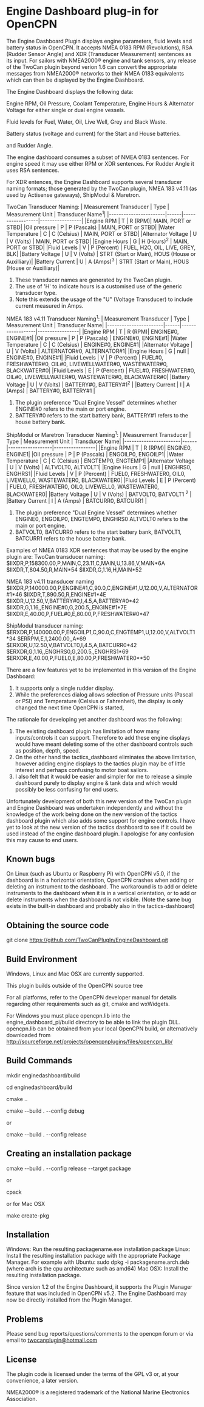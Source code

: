 Engine Dashboard plug-in for OpenCPN
====================================

The Engine Dashboard Plugin displays engine parameters, fluid levels and battery status in OpenCPN. It accepts NMEA 0183 RPM (Revolutions), RSA (Rudder Sensor Angle) and XDR (Transducer Measurement) sentences as its input. For sailors with NMEA2000® engine and tank sensors, any release of the TwoCan plugin beyond verion 1.6 can convert the appropriate messages from NMEA2000® networks to their NMEA 0183 equivalents which can then be displayed by the Engine Dashboard.

The Engine Dashboard displays the following data:

Engine RPM, Oil Pressure, Coolant Temperature, Engine Hours & Alternator Voltage for either single or dual engine vessels.

Fluid levels for Fuel, Water, Oil, Live Well, Grey and Black Waste.

Battery status (voltage and current) for the Start and House batteries.

and Rudder Angle.

The engine dashboard consumes a subset of NMEA 0183 sentences.
For engine speed it may use either RPM or XDR sentences.
For Rudder Angle it uses RSA sentences.

For XDR entences, the Engine Dashboard supports several transducer naming formats;
those generated by the TwoCan plugin, NMEA 183 v4.11 (as used by Actisense gateways), ShipModul & Maretron.

TwoCan Transducer Naming:
| Measurement	Transducer |	Type	|	Measurement Unit |	Transducer Name<sup>1</sup>|
|-----------------------|------|------------------|-----------------|
|Engine RPM | T | R (RPM)| MAIN, PORT or STBD|
|Oil pressure	| P |	P (Pascals)	| MAIN, PORT or STBD|
|Water Temperature	| C |		C (Celsius)		| MAIN, PORT or STBD|
|Alternator Voltage |	U |	V (Volts)	| MAIN, PORT or STBD|
|Engine Hours |	G  | H (Hours)<sup>2</sup>	| MAIN, PORT or STBD|
|Fluid Levels	| V  |	P (Percent)	 |	FUEL, H2O, OIL, LIVE, GREY, BLK|
|Battery Voltage | U  | V (Volts) | STRT (Start or Main), HOUS (House or Auxilliary)|
|Battery Current | U  | A (Amps)<sup>3</sup> | STRT (Start or Main), HOUS (House or Auxilliary)|

1. These transducer names are generated by the TwoCan plugin.
2. The use of 'H' to indicate hours is a customised use of the generic transducer type.
3. Note this extends the usage of the "U" (Voltage Transducer) to include current measured in Amps.

NMEA 183 v4.11 Transducer Naming<sup>1</sup>:
| Measurement	Transducer |	Type	|	Measurement Unit |	Transducer Name|
|-----------------------|------|------------------|-----------------|
|Engine RPM | T | R (RPM)| ENGINE#0, ENGINE#1|
|Oil pressure	| P |	P (Pascals)	| ENGINE#0, ENGINE#1|
|Water Temperature	| C |		C (Celsius)		| ENGINE#0, ENGINE#1|
|Alternator Voltage |	U |	V (Volts)	| ALTERNATOR#0, ALTERNATOR#1|
|Engine Hours |	G  | null | ENGINE#0, ENGINE#1|
|Fluid Levels	| V  |	P (Percent) | FUEL#0, FRESHWATER#0, OIL#0, LIVEWELLWATER#0, WASTEWATER#0, BLACKWATER#0|
|Fluid Levels	| E  |	P (Percent) | FUEL#0, FRESHWATER#0, OIL#0, LIVEWELLWATER#0, WASTEWATER#0, BLACKWATER#0|
|Battery Voltage | U  | V (Volts) | BATTERY#0, BATTERY#1<sup>2</sup> |
|Battery Current | I  | A (Amps) | BATTERY#0, BATTERY#1 |
1. The plugin preference "Dual Engine Vessel" determines whether ENGINE#0 refers to the main or port engine.
2. BATTERY#0 refers to the start battery bank, BATTERY#1 refers to the house battery bank.

ShipModul or Maretron Transducer Naming<sup>1</sup>:
| Measurement	Transducer |	Type	|	Measurement Unit |	Transducer Name|
|-----------------------|------|------------------|-----------------|
|Engine RPM | T | R (RPM)| ENGINE0, ENGINE1|
|Oil pressure	| P |	P (Pascals)	| ENGOILP0, ENGOILP1|
|Water Temperature	| C |		C (Celsius)		| ENGTEMP0, ENGTEMP1|
|Alternator Voltage |	U |	V (Volts)	| ALTVOLT0, ALTVOLT1|
|Engine Hours |	G  | null | ENGHRS0, ENGHRS1|
|Fluid Levels	| V  |	P (Percent) | FUEL0, FRESHWATER0, OIL0, LIVEWELL0, WASTEWATER0, BLACKWATER0|
|Fluid Levels	| E  |	P (Percent) | FUEL0, FRESHWATER0, OIL0, LIVEWELL0, WASTEWATER0, BLACKWATER0|
|Battery Voltage | U  | V (Volts) | BATVOLT0, BATVOLT1 <sup>2</sup> |
|Battery Current | I  | A (Amps) | BATCURR0, BATCURR1 |
1. The plugin preference "Dual Engine Vessel" determines whether ENGINE0, ENGOILP0, ENGTEMP0, ENGHRS0 ALTVOLT0 refers to the main or port engine.
2. BATVOLT0, BATCURR0 refers to the start battery bank, BATVOLT1, BATCURR1 refers to the house battery bank.


Examples of NMEA 0183 XDR sentences that may be used by the engine plugin are:
TwoCan transducer naming:
$IIXDR,P,158300.00,P,MAIN,C,23.11,C,MAIN,U,13.86,V,MAIN&ast;6A
$IIXDR,T,804.50,R,MAIN&ast;54
$IIXDR,G,1.16,H,MAIN&ast;52

NMEA 183 v4.11 transducer naming
$IIXDR,P,140000.00,P,ENGINE#1,C,90.0,C,ENGINE#1,U,12.00,V,ALTERNATOR#1&ast;46
$IIXDR,T,890.50,R,ENGINE#1&ast;4E
$IIXDR,U,12.50,V,BATTERY#0,I,4.5,A,BATTERY#0&ast;42
$IIXDR,G,1.16,,ENGINE#0,G,200.5,,ENGINE#1&ast;7E
$IIXDR,E,40.00,P,FUEL#0,E,80.00,P,FRESHWATER#0&ast;47


ShipModul transducer naming:
$ERXDR,P,140000.00,P,ENGOILP1,C,90.0,C,ENGTEMP1,U,12.00,V,ALTVOLT1&ast;34
$ERRPM,E,1,2400.00,,A&ast;69
$ERXDR,U,12.50,V,BATVOLT0,I,4.5,A,BATCURR0&ast;42
$ERXDR,G,1.16,,ENGHRS0,G,200.5,,ENGHRS1&ast;69
$ERXDR,E,40.00,P,FUEL0,E,80.00,P,FRESHWATER0&ast;*50



There are a few features yet to be implemented in this version of the Engine Dashboard:
1. It supports only a single rudder display.
2. While the preferences dialog allows selection of Pressure units (Pascal or PSI) and Temperature (Celsius or Fahrenheit), the display is only changed the next time OpenCPN is started,

The rationale for developing yet another dashboard was the following:
1. The existing dashboard plugin has limitation of how many inputs/controls it can support. Therefore to add these engine displays would have meant deleting some of the other dashboard controls such as position, depth, speed. 
2. On the other hand the tactics_dashboard eliminates the above limitation, however adding engine displays to the tactics plugin may be of little interest and perhaps confusing to motor boat sailors. 
3. I also felt that it would be easier and simpler for me to release a simple dashboard purely to display engine & tank data and which would possibly be less confusing for end users. 

Unfortunately development of both this new version of the TwoCan plugin and Engine Dashboard was undertaken independently and without the knowledge of the work being done on the new version of the tactics dashboard plugin which also adds some support for engine controls. I have yet to look at the new version of the tactics dashboard to see if it could be used instead of the engine dashboard plugin. I apologise for any confusion this may cause to end users.

Known bugs
----------
On Linux (such as Ubuntu or Raspberry Pi) with OpenCPN v5.0, if the dashboard is in a horizontal orientation, OpenCPN crashes when adding or deleting an instrument to the dashboard. The workaround is to add or delete instruments to the dashboard when it is in a vertical orientation, or to add or delete instruments when the dashboard is not visible. (Note the same bug exists in the built-in dashboard and probably also in the tactics-dashboard)

Obtaining the source code
-------------------------

git clone https://github.com/TwoCanPlugIn/EngineDashboard.git


Build Environment
-----------------

Windows, Linux and Mac OSX are currently supported.

This plugin builds outside of the OpenCPN source tree

For all platforms, refer to the OpenCPN developer manual for details regarding other requirements such as git, cmake and wxWidgets.

For Windows you must place opencpn.lib into the engine\_dashboard\_pi/build directory to be able to link the plugin DLL. opencpn.lib can be obtained from your local OpenCPN build, or alternatively downloaded from http://sourceforge.net/projects/opencpnplugins/files/opencpn_lib/

Build Commands
--------------
 mkdir enginedashboard/build

 cd enginedashboard/build

 cmake ..

 cmake --build . --config debug

  or

 cmake --build . --config release

Creating an installation package
--------------------------------
 cmake --build . --config release --target package

  or

 cpack

 or for Mac OSX

  make create-pkg

Installation
------------

Windows: Run the resulting packagename.exe installation package
Linux: Install the resulting installation package with the appropriate Package Manager.
For example with Ubuntu: sudo dpkg -i packagename.arch.deb (where arch is the cpu architecture such as amd64)
Mac OSX: Install the resulting installation package.

Since version 1.2 of the Engine Dashboard, it supports the Plugin Manager feature that was included in OpenCPN v5.2. The Engine Dashboard may now be directly installed from the Plugin Manager. 

Problems
--------

Please send bug reports/questions/comments to the opencpn forum or via email to twocanplugin@hotmail.com

License
-------
The plugin code is licensed under the terms of the GPL v3 or, at your convenience, a later version.

NMEA2000® is a registered trademark of the National Marine Electronics Association.
